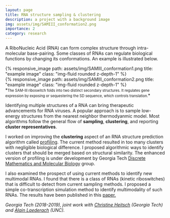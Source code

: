 ```yaml
---
layout: page
title: RNA structure sampling & clustering
description: a project with a background image
img: assets/img/SAMIII_conformation2.png
importance: 2
category: research
---
```

A RiboNucleic Acid (RNA) can form complex structure through intra-molecular base-pairing. Some classes of RNAs can regulate biological functions by changing its conformations. An example is illustrated below.   


<div class="row">
    <div class="col-sm mt-3 mt-md-0">
        {% responsive_image path: assets/img/SAMIII_conformation1.png title: "example image" class: "img-fluid rounded z-depth-1" %}
    </div>
    <div class="col-sm mt-3 mt-md-0">
        {% responsive_image path: assets/img/SAMIII_conformation2.png title: "example image" class: "img-fluid rounded z-depth-1" %}
    </div>
</div>
*<span style = "font-size:0.8em">The SAM-III riboswitch folds into two distinct secondary structures. It regulates gene expression by exposing or sequestering the SD sequence, which controls translation.</span>* 

Identifying multiple structures of a RNA can bring therapeutic advancements for RNA viruses. A popular approach is to sample low-energy structures from the nearest neighbor thermodyanmic model. Most algorithms follow the general flow of <b>sampling</b>, <b>clustering</b>, and reporting <b>cluster representatives</b>.

I worked on improving the <b>clustering</b> aspect of an RNA structure prediction algorithm called <a href="https://github.com/gtDMMB/RNAStructProfiling">profiling</a>. The current method resulted in too many clusters with negligible biological difference. I proposed algorithmic ways to identify clusters that should be merged based on structural similarity. The enhanced version of profiling is under development by Georgia Tech <a href="https://github.com/gtDMMB">Discrete Mathematics and Molecular Biology</a> group.

I also examined the prospect of using current methods to identify new multimodal RNAs. I found that there is a class of RNAs (kinetic riboswitches) that is difficult to detect from current sampling methods. I proposed a simple co-transcription simulation method to identify multimodality of such RNAs. The results have been published in this <a href="https://www.researchgate.net/publication/337314911_Towards_an_understanding_of_RNA_structural_modalities_a_riboswitch_case_study">paper.</a> 

*Georgia Tech (2018-2019), joint work with <a href="https://sites.google.com/site/christineheitsch/">Christine Heitsch</a> (Georgia Tech) and <a href="https://ribosnitch.bio.unc.edu/">Alain Laederach</a> (UNC).*